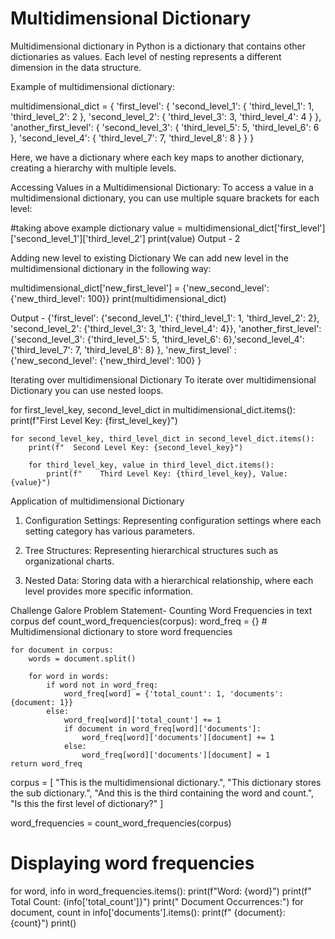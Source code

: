# Multidimensional Dictionary

Multidimensional dictionary in Python is a dictionary that contains other dictionaries as values. Each level of nesting represents a different dimension in the data structure.

Example of multidimensional dictionary:

multidimensional_dict = {
        'first_level': {
             'second_level_1': {
                     'third_level_1': 1,
                     'third_level_2': 2
               },
        'second_level_2': {
                    'third_level_3': 3,
                    'third_level_4': 4
                   }
              },
 'another_first_level': {
                'second_level_3': {
                             'third_level_5': 5,
                             'third_level_6': 6
                             },
              'second_level_4': {
                            'third_level_7': 7,
                            'third_level_8': 8
                    }
             }
        }

Here, we have a dictionary where each key maps to another dictionary, creating a hierarchy with multiple levels.

Accessing Values in a Multidimensional Dictionary:
To access a value in a multidimensional dictionary, you can use multiple square brackets for each level:

#taking above example dictionary 
value = multidimensional_dict['first_level']['second_level_1']['third_level_2']
print(value) 
Output - 2

Adding new level to existing Dictionary
We can add new level in the multidimensional dictionary in the following way:

multidimensional_dict['new_first_level'] = {'new_second_level': {'new_third_level': 100}}
print(multidimensional_dict)


Output - {'first_level': {'second_level_1': {'third_level_1': 1, 'third_level_2': 2}, 'second_level_2': {'third_level_3': 3, 'third_level_4': 4}}, 'another_first_level': {'second_level_3': {'third_level_5': 5, 'third_level_6': 6},'second_level_4': {'third_level_7': 7, 'third_level_8': 8} }, 'new_first_level' : {'new_second_level': {'new_third_level': 100} }

Iterating over multidimensional Dictionary
To iterate over multidimensional Dictionary you can use nested loops.

for first_level_key, second_level_dict in multidimensional_dict.items():
    print(f"First Level Key: {first_level_key}")
    
    for second_level_key, third_level_dict in second_level_dict.items():
        print(f"  Second Level Key: {second_level_key}")
        
        for third_level_key, value in third_level_dict.items():
            print(f"    Third Level Key: {third_level_key}, Value: {value}")


Application of multidimensional Dictionary
1. Configuration Settings: Representing configuration settings where each setting category has various parameters.

2. Tree Structures: Representing hierarchical structures such as organizational charts.

3. Nested Data: Storing data with a hierarchical relationship, where each level provides more specific information.

Challenge Galore
Problem Statement- Counting Word Frequencies in text corpus
def count_word_frequencies(corpus):
    word_freq = {}  # Multidimensional dictionary to store word frequencies

    for document in corpus:
        words = document.split()

        for word in words:
            if word not in word_freq:
                word_freq[word] = {'total_count': 1, 'documents': {document: 1}}
            else:
                word_freq[word]['total_count'] += 1
                if document in word_freq[word]['documents']:
                    word_freq[word]['documents'][document] += 1
                else:
                    word_freq[word]['documents'][document] = 1
    return word_freq

corpus = [
    "This is the multidimensional dictionary.",
    "This dictionary stores the sub dictionary.",
    "And this is the third containing the word and count.",
    "Is this the first level of dictionary?"
]

word_frequencies = count_word_frequencies(corpus)

# Displaying word frequencies
for word, info in word_frequencies.items():
    print(f"Word: {word}")
    print(f"  Total Count: {info['total_count']}")
    print("  Document Occurrences:")
    for document, count in info['documents'].items():
        print(f"    {document}: {count}")
    print()

